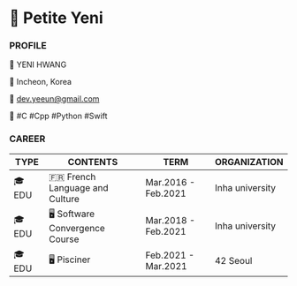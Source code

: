 # 🔰 Petite Yeni

### PROFILE

💙   YENI HWANG

📍   Incheon, Korea

💌   dev.yeeun@gmail.com

📕   #C  #Cpp  #Python  #Swift


### CAREER

TYPE | CONTENTS | TERM | ORGANIZATION
---- | ---- | ---- | ----
🎓 EDU | 🇫🇷 French Language and Culture | Mar.2016 - Feb.2021 | Inha university
🎓 EDU | 🖥 Software Convergence Course | Mar.2018 - Feb.2021 | Inha university
🎓 EDU | 🖥 Pisciner | Feb.2021 - Mar.2021 | 42 Seoul




